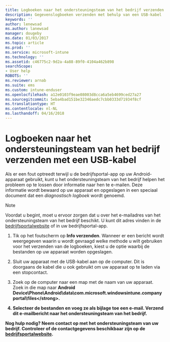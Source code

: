 ```yaml
---
title: Logboeken naar het ondersteuningsteam van het bedrijf verzenden met een USB-kabel | Microsoft Docs
description: Gegevenslogboeken verzenden met behulp van een USB-kabel
keywords: ''
author: lenewsad
ms.author: lanewsad
manager: dougeby
ms.date: 01/03/2017
ms.topic: article
ms.prod: ''
ms.service: microsoft-intune
ms.technology: ''
ms.assetid: c46775c2-9d2a-4a88-89f0-4104a462b898
searchScope:
- User help
ROBOTS: ''
ms.reviewer: arnab
ms.suite: ems
ms.custom: intune-enduser
ms.openlocfilehash: a12e0103f9eae08003d8cca6a5eb4699ced27a27
ms.sourcegitcommit: 5eba4bad151be32346aedc7cbb0333d71934f8cf
ms.translationtype: HT
ms.contentlocale: nl-NL
ms.lasthandoff: 04/16/2018
---
```

# <a name="send-logs-to-your-company-support-using-a-usb-cable"></a>Logboeken naar het ondersteuningsteam van het bedrijf verzenden met een USB-kabel

Als er een fout optreedt terwijl u de bedrijfsportal-app op uw Android-apparaat gebruikt, kunt u het ondersteuningsteam van het bedrijf helpen het probleem op te lossen door informatie naar hen te e-mailen. Deze informatie wordt bewaard op uw apparaat en opgeslagen in een speciaal document dat een _diagnostisch logboek_ wordt genoemd.

> [!Note]
> Voordat u begint, moet u ervoor zorgen dat u over het e-mailadres van het ondersteuningsteam van het bedrijf beschikt. U kunt dit adres vinden in de [bedrijfsportalwebsite](https://portal.manage.microsoft.com#HelpDeskDialog) of in uw bedrijfsportal-app.

1. Tik op het foutscherm op **Info verzenden**. Wanneer er een bericht wordt weergegeven waarin u wordt gevraagd welke methode u wilt gebruiken voor het verzenden van de logboeken, kiest u de optie waarbij de bestanden op uw apparaat worden opgeslagen.

2. Sluit uw apparaat met de USB-kabel aan op de computer. Dit is doorgaans de kabel die u ook gebruikt om uw apparaat op te laden via een stopcontact.

3. Zoek op de computer naar een map met de naam van uw apparaat. Zoek in die map naar <strong>Android Device\Phone\Android\data\com.microsoft.windowsintune.companyportal\files\</strong>.

4. Selecteer de bestanden en voeg ze als bijlage toe een e-mail. Verzend dit e-mailbericht naar het ondersteuningsteam van het bedrijf.

Nog hulp nodig? Neem contact op met het ondersteuningsteam van uw bedrijf. Controleer of de contactgegevens beschikbaar zijn op de [bedrijfsportalwebsite](https://portal.manage.microsoft.com#HelpDeskDialog).
